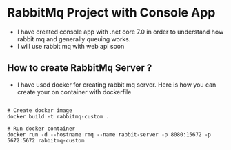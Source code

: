 
# RabbitMq Project with Console App

* I have created console app with .net core 7.0 in order to understand how rabbit mq and generally queuing works.
* I will use rabbit mq with web api soon 

## How to create RabbitMq Server ?
* I have used docker for creating rabbit mq server. Here is how you can create your on container with dockerfile

```console

# Create docker image
docker build -t rabbitmq-custom .

# Run docker container
docker run -d --hostname rmq --name rabbit-server -p 8080:15672 -p 5672:5672 rabbitmq-custom

```
